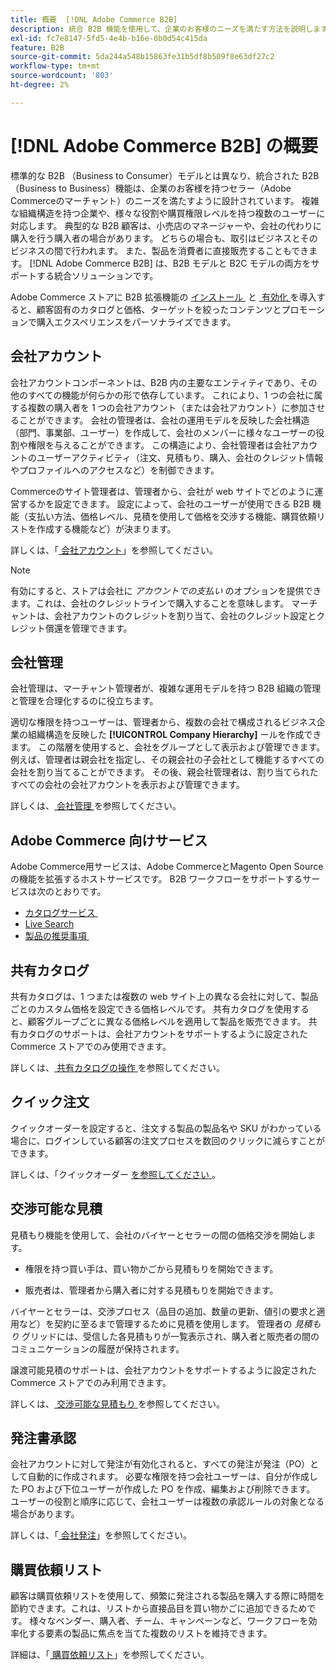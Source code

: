 ```yaml
---
title: 概要  [!DNL Adobe Commerce B2B]
description: 統合 B2B 機能を使用して、企業のお客様のニーズを満たす方法を説明します。
exl-id: fc7e8147-5fd5-4e4b-b16e-0b0d54c415da
feature: B2B
source-git-commit: 5da244a548b15863fe31b5df8b509f8e63df27c2
workflow-type: tm+mt
source-wordcount: '803'
ht-degree: 2%

---
```


# [!DNL Adobe Commerce B2B] の概要

標準的な B2B （Business to Consumer）モデルとは異なり、統合された B2B （Business to Business）機能は、企業のお客様を持つセラー（Adobe Commerceのマーチャント）のニーズを満たすように設計されています。 複雑な組織構造を持つ企業や、様々な役割や購買権限レベルを持つ複数のユーザーに対応します。 典型的な B2B 顧客は、小売店のマネージャーや、会社の代わりに購入を行う購入者の場合があります。 どちらの場合も、取引はビジネスとそのビジネスの間で行われます。 また、製品を消費者に直接販売することもできます。 [!DNL Adobe Commerce B2B] は、B2B モデルと B2C モデルの両方をサポートする統合ソリューションです。

Adobe Commerce ストアに B2B 拡張機能の [&#x200B; インストール &#x200B;](install.md) と [&#x200B; 有効化 &#x200B;](enable-basic-features.md) を導入すると、顧客固有のカタログと価格、ターゲットを絞ったコンテンツとプロモーションで購入エクスペリエンスをパーソナライズできます。

## 会社アカウント

会社アカウントコンポーネントは、B2B 内の主要なエンティティであり、その他のすべての機能が何らかの形で依存しています。 これにより、1 つの会社に属する複数の購入者を 1 つの会社アカウント（または会社アカウント）に参加させることができます。 会社の管理者は、会社の運用モデルを反映した会社構造（部門、事業部、ユーザー）を作成して、会社のメンバーに様々なユーザーの役割や権限を与えることができます。 この構造により、会社管理者は会社アカウントのユーザーアクティビティ（注文、見積もり、購入、会社のクレジット情報やプロファイルへのアクセスなど）を制御できます。

Commerceのサイト管理者は、管理者から、会社が web サイトでどのように運営するかを設定できます。 設定によって、会社のユーザーが使用できる B2B 機能（支払い方法、価格レベル、見積を使用して価格を交渉する機能、購買依頼リストを作成する機能など）が決まります。

詳しくは、「[&#x200B; 会社アカウント &#x200B;](account-companies.md)」を参照してください。

>[!NOTE]
>
>有効にすると、ストアは会社に _アカウントでの支払い_ のオプションを提供できます。これは、会社のクレジットラインで購入することを意味します。 マーチャントは、会社アカウントのクレジットを割り当て、会社のクレジット設定とクレジット償還を管理できます。

## 会社管理

会社管理は、マーチャント管理者が、複雑な運用モデルを持つ B2B 組織の管理と管理を合理化するのに役立ちます。

適切な権限を持つユーザーは、管理者から、複数の会社で構成されるビジネス企業の組織構造を反映した **[!UICONTROL Company Hierarchy]** ールを作成できます。 この階層を使用すると、会社をグループとして表示および管理できます。 例えば、管理者は親会社を指定し、その親会社の子会社として機能するすべての会社を割り当てることができます。 その後、親会社管理者は、割り当てられたすべての会社の会社アカウントを表示および管理できます。

詳しくは、[&#x200B; 会社管理 &#x200B;](manage-companies.md) を参照してください。

## Adobe Commerce 向けサービス

Adobe Commerce用サービスは、Adobe CommerceとMagento Open Sourceの機能を拡張するホストサービスです。 B2B ワークフローをサポートするサービスは次のとおりです。

* [&#x200B; カタログサービス &#x200B;](https://experienceleague.adobe.com/docs/commerce/catalog-service/guide-overview.html?lang=ja)
* [Live Search](https://experienceleague.adobe.com/docs/commerce/live-search/guide-overview.html?lang=ja)
* [&#x200B; 製品の推奨事項 &#x200B;](https://experienceleague.adobe.com/docs/commerce/product-recommendations/guide-overview.html?lang=ja)

## 共有カタログ

共有カタログは、1 つまたは複数の web サイト上の異なる会社に対して、製品ごとのカスタム価格を設定できる価格レベルです。 共有カタログを使用すると、顧客グループごとに異なる価格レベルを適用して製品を販売できます。 共有カタログのサポートは、会社アカウントをサポートするように設定されたCommerce ストアでのみ使用できます。

詳しくは、[&#x200B; 共有カタログの操作 &#x200B;](catalog-shared.md) を参照してください。

## クイック注文

クイックオーダーを設定すると、注文する製品の製品名や SKU がわかっている場合に、ログインしている顧客の注文プロセスを数回のクリックに減らすことができます。

詳しくは、「クイックオーダー [&#x200B; を参照してください &#x200B;](quick-order.md)。

## 交渉可能な見積

見積もり機能を使用して、会社のバイヤーとセラーの間の価格交渉を開始します。

* 権限を持つ買い手は、買い物かごから見積もりを開始できます。

* 販売者は、管理者から購入者に対する見積もりを開始できます。

バイヤーとセラーは、交渉プロセス（品目の追加、数量の更新、値引の要求と適用など）を契約に至るまで管理するために見積を使用します。 管理者の _見積もり_ グリッドには、受信した各見積もりが一覧表示され、購入者と販売者の間のコミュニケーションの履歴が保持されます。

譲渡可能見積のサポートは、会社アカウントをサポートするように設定されたCommerce ストアでのみ利用できます。

詳しくは、[&#x200B; 交渉可能な見積もり &#x200B;](quotes.md) を参照してください。

## 発注書承認

会社アカウントに対して発注が有効化されると、すべての発注が発注（PO）として自動的に作成されます。 必要な権限を持つ会社ユーザーは、自分が作成した PO および下位ユーザーが作成した PO を作成、編集および削除できます。 ユーザーの役割と順序に応じて、会社ユーザーは複数の承認ルールの対象となる場合があります。

詳しくは、「[&#x200B; 会社発注 &#x200B;](purchase-order-flow.md)」を参照してください。

## 購買依頼リスト

顧客は購買依頼リストを使用して、頻繁に発注される製品を購入する際に時間を節約できます。これは、リストから直接品目を買い物かごに追加できるためです。 様々なベンダー、購入者、チーム、キャンペーンなど、ワークフローを効率化する要素の製品に焦点を当てた複数のリストを維持できます。

詳細は、「[&#x200B; 購買依頼リスト &#x200B;](requisition-lists.md)」を参照してください。
